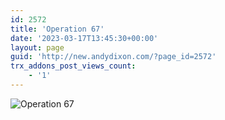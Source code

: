 ```yaml
---
id: 2572
title: 'Operation 67'
date: '2023-03-17T13:45:30+00:00'
layout: page
guid: 'http://new.andydixon.com/?page_id=2572'
trx_addons_post_views_count:
    - '1'
---
```


![Operation 67](https://i0.wp.com/assets.g8x2.ldn.idrivee2-23.com/posters/Operation%2067%2001.jpg?w=1200&ssl=1 "Operation 67")